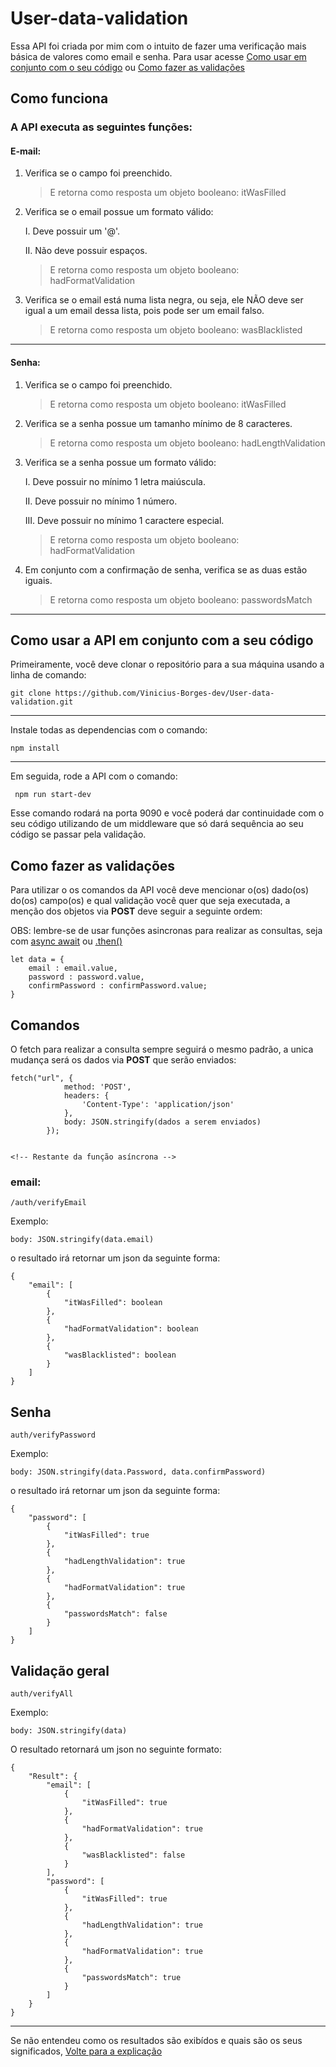 # User-data-validation
Essa API foi criada por mim com o intuito de fazer uma verificação mais básica de valores como email e senha. Para usar acesse [Como usar em conjunto com o seu código](#como-usar-a-api-em-conjunto-com-a-seu-código) ou [Como fazer as validações](#como-fazer-as-validações)


## Como funciona
### A API executa as seguintes funções:

#### E-mail:
1. Verifica se o campo foi preenchido.


    > E retorna como resposta um objeto booleano: itWasFilled


2. Verifica se o email possue um formato válido:

    I. Deve possuir um '@'.

    II. Não deve possuir espaços.

    > E retorna como resposta um objeto booleano: hadFormatValidation


    
3. Verifica se o email está numa lista negra, ou seja, ele NÃO deve ser igual a um email dessa lista, pois pode ser um email falso.

    > E retorna como resposta um objeto booleano: wasBlacklisted
-------------------

#### Senha:
1. Verifica se o campo foi preenchido.

    > E retorna como resposta um objeto booleano: itWasFilled

2. Verifica se a senha possue um tamanho mínimo de 8 caracteres.

    > E retorna como resposta um objeto booleano: hadLengthValidation

3. Verifica se a senha possue um formato válido:

    I. Deve possuir no mínimo 1 letra maiúscula.

    II. Deve possuir no mínimo 1 número.

    III. Deve possuir no mínimo 1 caractere especial.

    > E retorna como resposta um objeto booleano: hadFormatValidation
    
4. Em conjunto com a confirmação de senha, verifica se as duas estão iguais.

    > E retorna como resposta um objeto booleano: passwordsMatch
---------------------------------------------------------


## Como usar a API em conjunto com a seu código
Primeiramente, você deve clonar o repositório para a sua máquina usando a linha de comando:
```
git clone https://github.com/Vinicius-Borges-dev/User-data-validation.git
```
---
Instale todas as dependencias com o comando:
```
npm install
```
---
Em seguida, rode a API com o comando:
```
 npm run start-dev
```
Esse comando rodará na porta 9090 e você poderá dar continuidade com o seu código utilizando de um middleware que só dará sequência ao seu código se passar pela validação.

## Como fazer as validações
Para utilizar o os comandos da API você deve mencionar o(os) dado(os) do(os) campo(os) e qual validação você quer que seja executada, a menção dos objetos via **POST** deve seguir a seguinte ordem:

OBS: lembre-se de usar funções asincronas para realizar as consultas, seja com [async await](https://developer.mozilla.org/pt-BR/docs/Web/JavaScript/Reference/Statements/async_function) ou [.then()](https://developer.mozilla.org/pt-BR/docs/Web/API/Fetch_API/Using_Fetch)


    let data = {
        email : email.value,
        password : password.value,
        confirmPassword : confirmPassword.value;
    }   

## Comandos

O fetch para realizar a consulta sempre seguirá o mesmo padrão, a unica mudança será os dados via **POST** que serão enviados:

```
fetch("url", {
            method: 'POST',
            headers: {
                'Content-Type': 'application/json'
            },
            body: JSON.stringify(dados a serem enviados)
        });


<!-- Restante da função asíncrona -->
```

### email:

```
/auth/verifyEmail
```
Exemplo:
```
body: JSON.stringify(data.email)
```

o resultado irá retornar um json da seguinte forma:

    {
        "email": [
            {
                "itWasFilled": boolean
            },
            {
                "hadFormatValidation": boolean
            },
            {
                "wasBlacklisted": boolean
            }
        ]
    }



## Senha
```
auth/verifyPassword
```
Exemplo:
```
body: JSON.stringify(data.Password, data.confirmPassword)
```

o resultado irá retornar um json da seguinte forma:

    {
        "password": [
            {
                "itWasFilled": true
            },
            {
                "hadLengthValidation": true
            },
            {
                "hadFormatValidation": true
            },
            {
                "passwordsMatch": false
            }
        ]
    }


## Validação geral
```
auth/verifyAll
```
Exemplo:
```
body: JSON.stringify(data)
```
O resultado retornará um json no seguinte formato:

    {
        "Result": {
            "email": [
                {
                    "itWasFilled": true
                },
                {
                    "hadFormatValidation": true
                },
                {
                    "wasBlacklisted": false
                }
            ],
            "password": [
                {
                    "itWasFilled": true
                },
                {
                    "hadLengthValidation": true
                },
                {
                    "hadFormatValidation": true
                },
                {
                    "passwordsMatch": true
                }
            ]
        }
    }

---

Se não entendeu como os resultados são exibídos e quais são os seus significados, [Volte para a explicação](#como-funciona)
